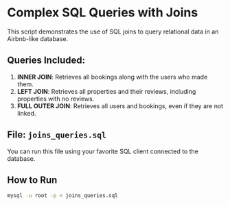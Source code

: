 # Complex SQL Queries with Joins

This script demonstrates the use of SQL joins to query relational data in an Airbnb-like database.

## Queries Included:

1. **INNER JOIN**: Retrieves all bookings along with the users who made them.
2. **LEFT JOIN**: Retrieves all properties and their reviews, including properties with no reviews.
3. **FULL OUTER JOIN**: Retrieves all users and bookings, even if they are not linked.

## File: `joins_queries.sql`

You can run this file using your favorite SQL client connected to the database.

## How to Run

```bash
mysql -u root -p < joins_queries.sql
